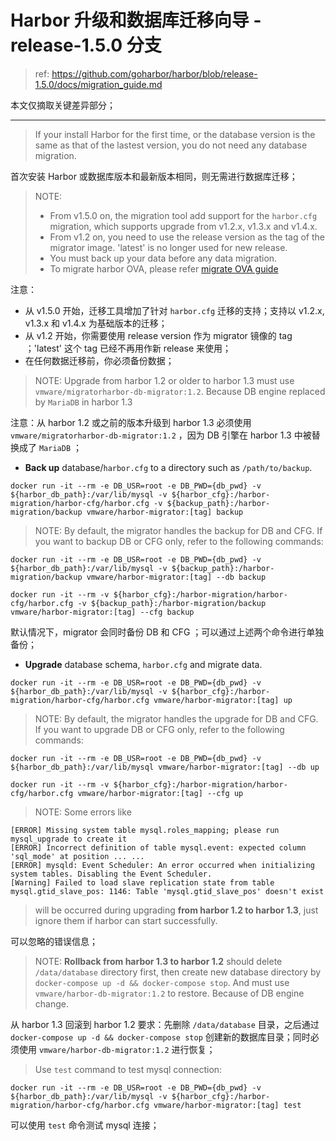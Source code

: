 # Harbor 升级和数据库迁移向导 - release-1.5.0 分支

> ref: https://github.com/goharbor/harbor/blob/release-1.5.0/docs/migration_guide.md

本文仅摘取关键差异部分；


----------


> If your install Harbor for the first time, or the database version is the same as that of the lastest version, you do not need any database migration.

首次安装 Harbor 或数据库版本和最新版本相同，则无需进行数据库迁移；

> NOTE:
>
> - From v1.5.0 on, the migration tool add support for the `harbor.cfg` migration, which supports upgrade from v1.2.x, v1.3.x and v1.4.x.
> - From v1.2 on, you need to use the release version as the tag of the migrator image. 'latest' is no longer used for new release.
> - You must back up your data before any data migration.
> - To migrate harbor OVA, please refer [migrate OVA guide](https://github.com/goharbor/harbor/blob/release-1.5.0/docs/migrate_ova_guide.md)

注意：

- 从 v1.5.0 开始，迁移工具增加了针对 `harbor.cfg` 迁移的支持；支持以 v1.2.x, v1.3.x 和 v1.4.x 为基础版本的迁移；
- 从 v1.2 开始，你需要使用 release version 作为 migrator 镜像的 tag ；'latest' 这个 tag 已经不再用作新 release 来使用；
- 在任何数据迁移前，你必须备份数据；


> NOTE: Upgrade from harbor 1.2 or older to harbor 1.3 must use `vmware/migratorharbor-db-migrator:1.2`. Because DB engine replaced by `MariaDB` in harbor 1.3

注意：从 harbor 1.2 或之前的版本升级到 harbor 1.3 必须使用 `vmware/migratorharbor-db-migrator:1.2` ，因为 DB 引擎在 harbor 1.3 中被替换成了 `MariaDB` ；

- **Back up** database/`harbor.cfg` to a directory such as `/path/to/backup`.

```
docker run -it --rm -e DB_USR=root -e DB_PWD={db_pwd} -v ${harbor_db_path}:/var/lib/mysql -v ${harbor_cfg}:/harbor-migration/harbor-cfg/harbor.cfg -v ${backup_path}:/harbor-migration/backup vmware/harbor-migrator:[tag] backup
```

> NOTE: By default, the migrator handles the backup for DB and CFG. If you want to backup DB or CFG only, refer to the following commands:

```
docker run -it --rm -e DB_USR=root -e DB_PWD={db_pwd} -v ${harbor_db_path}:/var/lib/mysql -v ${backup_path}:/harbor-migration/backup vmware/harbor-migrator:[tag] --db backup

docker run -it --rm -v ${harbor_cfg}:/harbor-migration/harbor-cfg/harbor.cfg -v ${backup_path}:/harbor-migration/backup vmware/harbor-migrator:[tag] --cfg backup
```

默认情况下，migrator 会同时备份 DB 和 CFG ；可以通过上述两个命令进行单独备份；


- **Upgrade** database schema, `harbor.cfg` and migrate data.

```
docker run -it --rm -e DB_USR=root -e DB_PWD={db_pwd} -v ${harbor_db_path}:/var/lib/mysql -v ${harbor_cfg}:/harbor-migration/harbor-cfg/harbor.cfg vmware/harbor-migrator:[tag] up
```

> NOTE: By default, the migrator handles the upgrade for DB and CFG. If you want to upgrade DB or CFG only, refer to the following commands:

```
docker run -it --rm -e DB_USR=root -e DB_PWD={db_pwd} -v ${harbor_db_path}:/var/lib/mysql vmware/harbor-migrator:[tag] --db up

docker run -it --rm -v ${harbor_cfg}:/harbor-migration/harbor-cfg/harbor.cfg vmware/harbor-migrator:[tag] --cfg up
```

> NOTE: Some errors like

```
[ERROR] Missing system table mysql.roles_mapping; please run mysql_upgrade to create it
[ERROR] Incorrect definition of table mysql.event: expected column 'sql_mode' at position ... ...
[ERROR] mysqld: Event Scheduler: An error occurred when initializing system tables. Disabling the Event Scheduler.
[Warning] Failed to load slave replication state from table mysql.gtid_slave_pos: 1146: Table 'mysql.gtid_slave_pos' doesn't exist
```

> will be occurred during upgrading **from harbor 1.2 to harbor 1.3**, just ignore them if harbor can start successfully.

可以忽略的错误信息；

> NOTE: **Rollback from harbor 1.3 to harbor 1.2** should delete `/data/database` directory first, then create new database directory by `docker-compose up -d && docker-compose stop`. And must use `vmware/harbor-db-migrator:1.2` to restore. Because of DB engine change.

从 harbor 1.3 回滚到 harbor 1.2 要求：先删除 `/data/database` 目录，之后通过 `docker-compose up -d && docker-compose stop` 创建新的数据库目录；同时必须使用 `vmware/harbor-db-migrator:1.2` 进行恢复；


> Use `test` command to test mysql connection:

```
docker run -it --rm -e DB_USR=root -e DB_PWD={db_pwd} -v ${harbor_db_path}:/var/lib/mysql -v ${harbor_cfg}:/harbor-migration/harbor-cfg/harbor.cfg vmware/harbor-migrator:[tag] test
```

可以使用 `test` 命令测试 mysql 连接；

